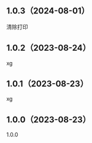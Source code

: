 ## 1.0.3（2024-08-01）
清除打印
## 1.0.2（2023-08-24）
xg
## 1.0.1（2023-08-23）
xg
## 1.0.0（2023-08-23）
1.0.0
